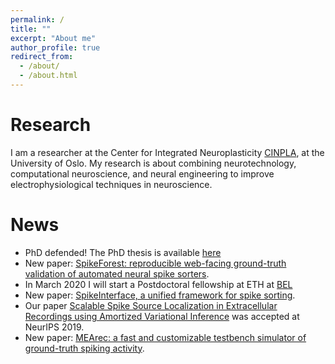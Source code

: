```yaml
---
permalink: /
title: ""
excerpt: "About me"
author_profile: true
redirect_from:
  - /about/
  - /about.html
---
```


Research
======
I am a researcher at the Center for Integrated Neuroplasticity [CINPLA](https://www.mn.uio.no/ibv/english/research/sections/fyscell/cinpla/), at the University of Oslo.
My research is about combining neurotechnology, computational neuroscience, and neural engineering to improve electrophysiological techniques in neuroscience.

News
======
* PhD defended! The PhD thesis is available [here](https://www.duo.uio.no/handle/10852/72480)
* New paper: [SpikeForest: reproducible web-facing ground-truth validation of automated neural spike sorters](https://www.biorxiv.org/content/10.1101/2020.01.14.900688v1?rss=1).
* In March 2020 I will start a Postdoctoral fellowship at ETH at [BEL](https://bsse.ethz.ch/bel)
* New paper: [SpikeInterface, a unified framework for spike sorting](https://www.biorxiv.org/content/10.1101/796599v1).
* Our paper [Scalable Spike Source Localization in Extracellular Recordings using Amortized Variational Inference](https://papers.nips.cc/paper/8720-scalable-spike-source-localization-in-extracellular-recordings-using-amortized-variational-inference) was accepted at NeurIPS 2019.
* New paper: [MEArec: a fast and customizable testbench simulator of ground-truth spiking activity](https://www.biorxiv.org/content/10.1101/691642v1).